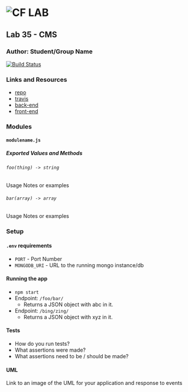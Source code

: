 ![CF](http://i.imgur.com/7v5ASc8.png) LAB
=================================================

## Lab 35 - CMS

### Author: Student/Group Name
[![Build Status](https://www.travis-ci.com/jaredpattison/35-project-cms.svg?branch=master)](https://www.travis-ci.com/jaredpattison/35-project-cms)
### Links and Resources
* [repo](https://github.com/jaredpattison/35-project-cms)
* [travis](https://www.travis-ci.com/jaredpattison/35-project-cms)
* [back-end](https://javascript-401-api.herokuapp.com/api/v1)
* [front-end](http://lab35cms-pipelinebucket-1u00vjey8y5mu.s3-website-us-west-2.amazonaws.com/)

### Modules
#### `modulename.js`
##### Exported Values and Methods

###### `foo(thing) -> string`
Usage Notes or examples

###### `bar(array) -> array`
Usage Notes or examples

### Setup
#### `.env` requirements
* `PORT` - Port Number
* `MONGODB_URI` - URL to the running mongo instance/db

#### Running the app
* `npm start`
* Endpoint: `/foo/bar/`
  * Returns a JSON object with abc in it.
* Endpoint: `/bing/zing/`
  * Returns a JSON object with xyz in it.

#### Tests
* How do you run tests?
* What assertions were made?
* What assertions need to be / should be made?

#### UML
Link to an image of the UML for your application and response to events
